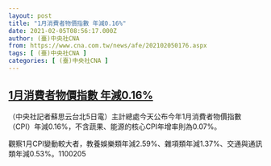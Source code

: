 ```yaml
---
layout: post
title: "1月消費者物價指數 年減0.16%"
date: 2021-02-05T08:56:17.000Z
author: (臺)中央社CNA
from: https://www.cna.com.tw/news/afe/202102050176.aspx
tags: [ (臺)中央社CNA ]
categories: [ (臺)中央社CNA ]
---
```

<!--1612515377000-->
[1月消費者物價指數 年減0.16%](https://www.cna.com.tw/news/afe/202102050176.aspx)
------

<div>
<div></div><div class="paragraph"><p>（中央社記者蘇思云台北5日電）主計總處今天公布今年1月消費者物價指數（CPI）年減0.16%，不含蔬果、能源的核心CPI年增率則為0.07%。</p><p>觀察1月CPI變動較大者，教養娛樂類年減2.59%、雜項類年減1.37%、交通與通訊類年減0.53%。1100205</p></div>
</div>
